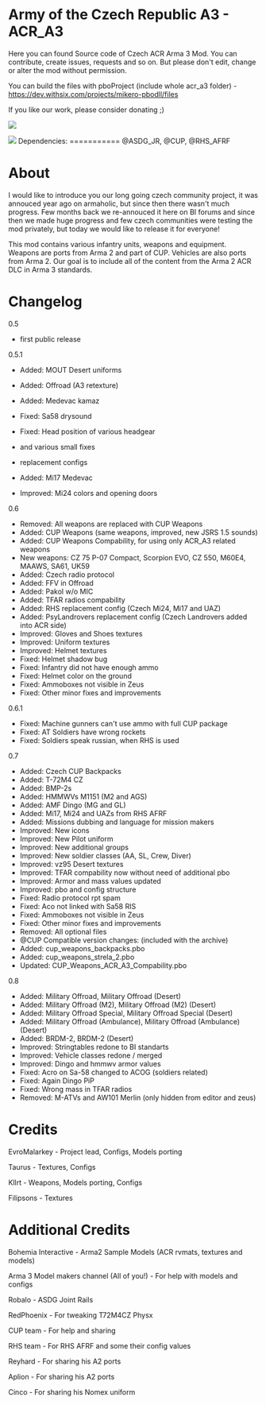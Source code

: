 Army of the Czech Republic A3 - ACR_A3
===================================================

Here you can found Source code of Czech ACR Arma 3 Mod. You can contribute, create issues, requests and so on. But please don't edit, change or alter the mod without permission.

You can build the files with pboProject (include whole acr_a3 folder) - https://dev.withsix.com/projects/mikero-pbodll/files 

If you like our work, please consider donating ;)

<a href="https://www.paypal.com/cgi-bin/webscr?cmd=_donations&business=evromalarkey%40gmail%2ecom&lc=US&item_name=ARMAseries%2ecz&currency_code=EUR&bn=PP%2dDonationsBF%3abtn_donateCC_LG%2egif%3aNonHosted"><img src="https://www.paypalobjects.com/en_US/i/btn/btn_donateCC_LG.gif"></a>

<img src="http://www.armaseries.cz/acr-logo.png">
Dependencies:
===========
@ASDG_JR, @CUP, @RHS_AFRF

About
===========
I would like to introduce you our long going czech community project, it was annouced year ago on armaholic, but since then there wasn't much progress. 
Few months back we re-annouced it here on BI forums and since then we made huge progress and few czech communities were testing the mod privately, but today we would like to release it for everyone!

This mod contains various infantry units, weapons and equipment. Weapons are ports from Arma 2 and part of CUP. Vehicles are also ports from Arma 2.
Our goal is to include all of the content from the Arma 2 ACR DLC in Arma 3 standards.


Changelog
============
0.5
- first public release

0.5.1
- Added: MOUT Desert uniforms
- Added: Offroad (A3 retexture)
- Added: Medevac kamaz
- Fixed: Sa58 drysound
- Fixed: Head position of various headgear
- and various small fixes

- replacement configs
- Added: Mi17 Medevac
- Improved: Mi24 colors and opening doors

0.6
- Removed: All weapons are replaced with CUP Weapons
- Added: CUP Weapons (same weapons, improved, new JSRS 1.5 sounds)
- Added: CUP Weapons Compability, for using only ACR_A3 related weapons
- New weapons: CZ 75 P-07 Compact, Scorpion EVO, CZ 550, M60E4, MAAWS, SA61, UK59
- Added: Czech radio protocol
- Added: FFV in Offroad
- Added: Pakol w/o MIC
- Added: TFAR radios compability
- Added: RHS replacement config (Czech Mi24, Mi17 and UAZ)
- Added: PsyLandrovers replacement config (Czech Landrovers added into ACR side)
- Improved: Gloves and Shoes textures
- Improved: Uniform textures
- Improved: Helmet textures
- Fixed: Helmet shadow bug
- Fixed: Infantry did not have enough ammo
- Fixed: Helmet color on the ground
- Fixed: Ammoboxes not visible in Zeus
- Fixed: Other minor fixes and improvements

0.6.1
- Fixed: Machine gunners can't use ammo with full CUP package
- Fixed: AT Soldiers have wrong rockets
- Fixed: Soldiers speak russian, when RHS is used

0.7
- Added: Czech CUP Backpacks
- Added: T-72M4 CZ
- Added: BMP-2s
- Added: HMMWVs M1151 (M2 and AGS)
- Added: AMF Dingo (MG and GL)
- Added: Mi17, Mi24 and UAZs from RHS AFRF
- Added: Missions dubbing and language for mission makers
- Improved: New icons
- Improved: New Pilot uniform
- Improved: New additional groups
- Improved: New soldier classes (AA, SL, Crew, Diver)
- Improved: vz95 Desert textures
- Improved: TFAR compability now without need of additional pbo
- Improved: Armor and mass values updated
- Improved: pbo and config structure
- Fixed: Radio protocol rpt spam
- Fixed: Aco not linked with Sa58 RIS
- Fixed: Ammoboxes not visible in Zeus
- Fixed: Other minor fixes and improvements
- Removed: All optional files
- @CUP Compatible version changes: (included with the archive)
- Added: cup_weapons_backpacks.pbo
- Added: cup_weapons_strela_2.pbo
- Updated: CUP_Weapons_ACR_A3_Compability.pbo

0.8
- Added: Military Offroad, Military Offroad (Desert)
- Added: Military Offroad (M2), Military Offroad (M2) (Desert)
- Added: Military Offroad Special, Military Offroad Special (Desert)
- Added: Military Offroad (Ambulance), Military Offroad (Ambulance) (Desert)
- Added: BRDM-2, BRDM-2 (Desert)
- Improved: Stringtables redone to BI standarts
- Improved: Vehicle classes redone / merged
- Improved: Dingo and hmmwv armor values
- Fixed: Acro on Sa-58 changed to ACOG (soldiers related)
- Fixed: Again Dingo PiP
- Fixed: Wrong mass in TFAR radios
- Removed: M-ATVs and AW101 Merlin (only hidden from editor and zeus)

Credits
============
EvroMalarkey - Project lead, Configs, Models porting

Taurus - Textures, Configs

Kllrt - Weapons, Models porting, Configs

Filipsons - Textures

Additional Credits
============
Bohemia Interactive - Arma2 Sample Models (ACR rvmats, textures and models) 

Arma 3 Model makers channel (All of you!) - For help with models and configs

Robalo - ASDG Joint Rails

RedPhoenix - For tweaking T72M4CZ Physx

CUP team - For help and sharing

RHS team - For RHS AFRF and some their config values

Reyhard - For sharing his A2 ports

Aplion - For sharing his A2 ports

Cinco - For sharing his Nomex uniform


